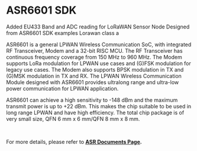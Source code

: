 # ASR6601 SDK

Added EU433 Band and ADC reading for LoRaWAN Sensor Node
Designed from ASR6601 SDK examples Lorawan class a


ASR6601 is a general LPWAN Wireless Communication SoC, with integrated RF Transceiver, Modem and a 32-bit RISC MCU. The RF Transceiver has continuous frequency coverage from 150 MHz to 960 MHz. The Modem supports LoRa modulation for LPWAN use cases and (G)FSK modulation for legacy use cases. The Modem also supports BPSK modulation in TX and (G)MSK modulation in TX and RX. The LPWAN Wireless Communication Module designed with ASR6601 provides ultralong range and ultra-low power communication for LPWAN application.

ASR6601 can achieve a high sensitivity to -148 dBm and the maximum transmit power is up to +22 dBm. This makes the chip suitable to be used in long range LPWAN and have high efficiency. The total chip package is of very small size, QFN 6 mm x 6 mm/QFN 8 mm x 8 mm.

&nbsp;

For more details, please refer to **[ASR Documents Page](https://asriot.readthedocs.io/en/latest).**

&nbsp;

